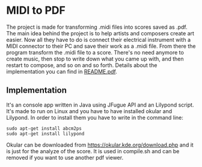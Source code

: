 # MIDI to PDF
The project is made for transforming .midi files into scores saved as .pdf. The main idea behind the project is to help artists and composers create art easier. Now all they have to do is connect their electrical instrument with a MIDI connector to their PC and save their work as a .midi file. From there the program transform the .midi file to a score. There's no need anymore to create music, then stop to write down what you came up with, and then restart to compose, and so on and so forth. Details about the implementation you can find in [README.pdf](README.pdf).
## Implementation
It's an console app written in Java using JFugue API and an Lilypond script. It's made to run on Linux and you have to have installed okular and Lilypond. In order to install them you have to write in the command line:<br/>
```
sudo apt-get install abcm2ps
sudo apt-get install lilypond
```
Okular can be downloaded from https://okular.kde.org/download.php and it is just for the analyze of the score. It is used in compile.sh and can be removed if you want to use another pdf viewer.
